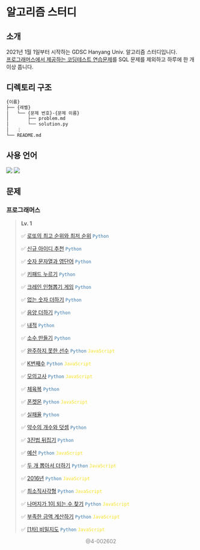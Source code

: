 # 알고리즘 스터디

## 소개
2021년 1월 1일부터 시작하는 GDSC Hanyang Univ. 알고리즘 스터디입니다.  
[프로그래머스에서 제공하는 코딩테스트 연습문제](https://programmers.co.kr/learn/challenges)를 SQL 문제를 제외하고 하루에 한 개 이상 풉니다.

## 디렉토리 구조
```bash
{이름}
├── {레벨}
│   └── {문제 번호}-{문제 이름}
│       ├── problem.md
│       └── solution.py
│   ⋮
└── README.md
```

## 사용 언어
<img src="https://img.shields.io/badge/Python3-3776ab?style=flat&logo=Python&logoColor=white"/></a>
<img src="https://img.shields.io/badge/JavaScript ES6+-F7DF1E?style=flat&logo=JavaScript&logoColor=black"/></a>

## 문제
### 프로그래머스
>**Lv. 1**
> 
> 
> ✅ [로또의 최고 순위와 최저 순위](https://github.com/Google-Developer-Student-Club-Hanyang/Algorithm/tree/master/설유민/Lv.1/77484-로또의%20최고%20순위와%20최저%20순위) <span style='color:#3776ab'>`Python`<span>
> 
> ✅ [신규 아이디 추천](https://github.com/Google-Developer-Student-Club-Hanyang/Algorithm/tree/master/설유민/Lv.1/72410-신규%20아이디%20추천) <span style='color:#3776ab'>`Python`<span>
> 
> ✅ [숫자 문자열과 영단어](https://github.com/Google-Developer-Student-Club-Hanyang/Algorithm/tree/master/설유민/Lv.1/81301-숫자%20문자열과%20영단어) <span style='color:#3776ab'>`Python`<span>
> 
> ✅ [키패드 누르기](https://github.com/Google-Developer-Student-Club-Hanyang/Algorithm/tree/master/설유민/Lv.1/67256-키패드%20누르기) <span style='color:#3776ab'>`Python`<span>
> 
> ✅ [크레인 인형뽑기 게임](https://github.com/Google-Developer-Student-Club-Hanyang/Algorithm/tree/master/설유민/Lv.1/64061-크레인%20인형뽑기%20게임) <span style='color:#3776ab'>`Python`<span>
> 
> ✅ [없는 숫자 더하기](https://github.com/Google-Developer-Student-Club-Hanyang/Algorithm/tree/master/설유민/Lv.1/86051-없는%20숫자%20더하기) <span style='color:#3776ab'>`Python`<span>
> 
> ✅ [음양 더하기](https://github.com/Google-Developer-Student-Club-Hanyang/Algorithm/tree/master/설유민/Lv.1/76501-음양%20더하기) <span style='color:#3776ab'>`Python`<span>
> 
> ✅ [내적](https://github.com/Google-Developer-Student-Club-Hanyang/Algorithm/tree/master/설유민/Lv.1/70128-내적) <span style='color:#3776ab'>`Python`<span>
>
> ✅ [소수 만들기](https://github.com/Google-Developer-Student-Club-Hanyang/Algorithm/tree/master/설유민/Lv.1/12977-소수%20만들기) <span style='color:#3776ab'>`Python`<span>
> 
> ✅ [완주하지 못한 선수](https://github.com/Google-Developer-Student-Club-Hanyang/Algorithm/tree/master/설유민/Lv.1/42576-완주하지%20못한%20선수) <span style='color:#3776ab'>`Python`<span> <span style='color:#F7DF1E'>`JavaScript`<span>
> 
> ✅ [K번째수](https://github.com/Google-Developer-Student-Club-Hanyang/Algorithm/tree/master/설유민/Lv.1/42748-K번째수) <span style='color:#3776ab'>`Python`<span> <span style='color:#F7DF1E'>`JavaScript`<span>
> 
> ✅ [모의고사](https://github.com/Google-Developer-Student-Club-Hanyang/Algorithm/tree/master/설유민/Lv.1/42840-모의고사) <span style='color:#3776ab'>`Python`<span> <span style='color:#F7DF1E'>`JavaScript`<span>
> 
> ✅ [체육복](https://github.com/Google-Developer-Student-Club-Hanyang/Algorithm/tree/master/설유민/Lv.1/42862-체육복) <span style='color:#3776ab'>`Python`<span>
> 
> ✅ [폰켓몬](https://github.com/Google-Developer-Student-Club-Hanyang/Algorithm/tree/master/설유민/Lv.1/1845-폰켓몬) <span style='color:#3776ab'>`Python`<span> <span style='color:#F7DF1E'>`JavaScript`<span>
> 
> ✅ [실패율](https://github.com/Google-Developer-Student-Club-Hanyang/Algorithm/tree/master/설유민/Lv.1/42889-실패율) <span style='color:#3776ab'>`Python`<span>
> 
> ✅ [약수의 개수와 덧셈](https://github.com/Google-Developer-Student-Club-Hanyang/Algorithm/tree/master/설유민/Lv.1/77884-약수의%20개수와%20덧셈) <span style='color:#3776ab'>`Python`<span>
> 
> ✅ [3진법 뒤집기](https://github.com/Google-Developer-Student-Club-Hanyang/Algorithm/tree/master/설유민/Lv.1/68935-3진법%20뒤집기) <span style='color:#3776ab'>`Python`<span>
> 
> ✅ [예산](https://github.com/Google-Developer-Student-Club-Hanyang/Algorithm/tree/master/설유민/Lv.1/12982-예산) <span style='color:#3776ab'>`Python`<span> <span style='color:#F7DF1E'>`JavaScript`<span>
> 
> ✅ [두 개 뽑아서 더하기](https://github.com/Google-Developer-Student-Club-Hanyang/Algorithm/tree/master/설유민/Lv.1/68644-두%20개%20뽑아서%20더하기) <span style='color:#3776ab'>`Python`<span> <span style='color:#F7DF1E'>`JavaScript`<span>
> 
> ✅ [2016년](https://github.com/Google-Developer-Student-Club-Hanyang/Algorithm/tree/master/설유민/Lv.1/12901-2016년) <span style='color:#3776ab'>`Python`<span> <span style='color:#F7DF1E'>`JavaScript`<span>
> 
> ✅ [최소직사각형](https://github.com/Google-Developer-Student-Club-Hanyang/Algorithm/tree/master/설유민/Lv.1/86491-최소직사각형) <span style='color:#3776ab'>`Python`<span> <span style='color:#F7DF1E'>`JavaScript`<span>
> 
> ✅ [나머지가 1이 되는 수 찾기](https://github.com/Google-Developer-Student-Club-Hanyang/Algorithm/tree/master/설유민/Lv.1/87389-나머지가%201이%20되는%20수%20찾기) <span style='color:#3776ab'>`Python`<span> <span style='color:#F7DF1E'>`JavaScript`<span>
> 
> ✅ [부족한 금액 계산하기](https://github.com/Google-Developer-Student-Club-Hanyang/Algorithm/tree/master/설유민/Lv.1/82612-부족한%20금액%20계산하기) <span style='color:#3776ab'>`Python`<span> <span style='color:#F7DF1E'>`JavaScript`<span>
> 
> ✅ [[1차] 비밀지도](https://github.com/Google-Developer-Student-Club-Hanyang/Algorithm/tree/master/설유민/Lv.1/17681-[1차]%20비밀지도) <span style='color:#3776ab'>`Python`<span> <span style='color:#F7DF1E'>`JavaScript`<span>

<div style="color: gray" align=center>@4-002602</div>
